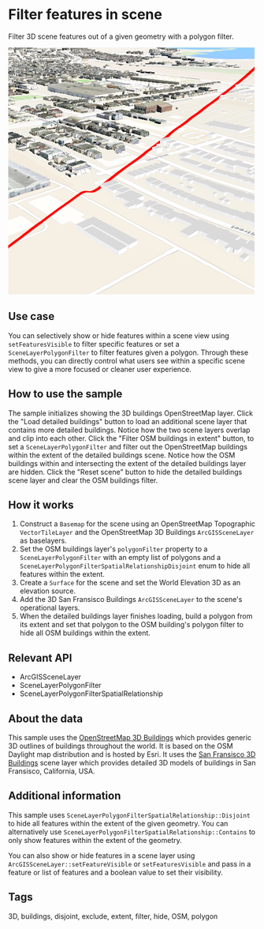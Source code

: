 # Filter features in scene

Filter 3D scene features out of a given geometry with a polygon filter.

![](screenshot.png)

## Use case

You can selectively show or hide features within a scene view using `setFeaturesVisible` to filter specific features or set a `SceneLayerPolygonFilter` to filter features given a polygon. Through these methods, you can directly control what users see within a specific scene view to give a more focused or cleaner user experience.

## How to use the sample

The sample initializes showing the 3D buildings OpenStreetMap layer. Click the "Load detailed buildings" button to load an additional scene layer that contains more detailed buildings. Notice how the two scene layers overlap and clip into each other. Click the "Filter OSM buildings in extent" button, to set a `SceneLayerPolygonFilter` and filter out the OpenStreetMap buildings within the extent of the detailed buildings scene. Notice how the OSM buildings within and intersecting the extent of the detailed buildings layer are hidden. Click the "Reset scene" button to hide the detailed buildings scene layer and clear the OSM buildings filter.

## How it works

1. Construct a `Basemap` for the scene using an OpenStreetMap Topographic `VectorTileLayer` and the OpenStreetMap 3D Buildings `ArcGISSceneLayer` as baselayers.
2. Set the OSM buildings layer's `polygonFilter` property to a `SceneLayerPolygonFilter` with an empty list of polygons and a `SceneLayerPolygonFilterSpatialRelationshipDisjoint` enum to hide all features within the extent.
3. Create a `Surface` for the scene and set the World Elevation 3D as an elevation source.
4. Add the 3D San Fransisco Buildings `ArcGISSceneLayer` to the scene's operational layers.
5. When the detailed buildings layer finishes loading, build a polygon from its extent and set that polygon to the OSM building's polygon filter to hide all OSM buildings within the extent.

## Relevant API

* ArcGISSceneLayer
* SceneLayerPolygonFilter
* SceneLayerPolygonFilterSpatialRelationship

## About the data

This sample uses the [OpenStreetMap 3D Buildings](https://www.arcgis.com/home/item.html?id=ca0470dbbddb4db28bad74ed39949e25) which provides generic 3D outlines of buildings throughout the world. It is based on the OSM Daylight map distribution and is hosted by Esri. It uses the [San Fransisco 3D Buildings](https://www.arcgis.com/home/item.html?id=d3344ba99c3f4efaa909ccfbcc052ed5) scene layer which provides detailed 3D models of buildings in San Fransisco, California, USA.

## Additional information

This sample uses `SceneLayerPolygonFilterSpatialRelationship::Disjoint` to hide all features within the extent of the given geometry. You can alternatively use `SceneLayerPolygonFilterSpatialRelationship::Contains` to only show features within the extent of the geometry. 

You can also show or hide features in a scene layer using `ArcGISSceneLayer::setFeatureVisible` or `setFeaturesVisible` and pass in a feature or list of features and a boolean value to set their visibility.

## Tags

3D, buildings, disjoint, exclude, extent, filter, hide, OSM, polygon
